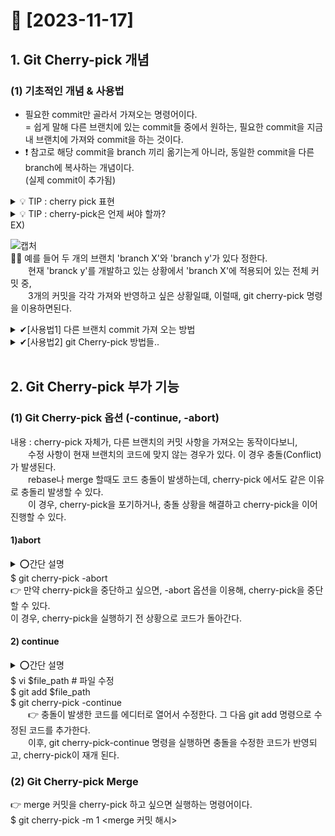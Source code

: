 # 💚 [2023-11-17]
## 1. Git Cherry-pick 개념
### (1) 기초적인 개념 & 사용법 
- 필요한 commit만 골라서 가져오는 명령어이다.
<br> = 쉽게 말해 다른 브랜치에 있는 commit들 중에서 원하는, 필요한 commit을 지금 내 브랜치에 가져와 commit을 하는 것이다.
- ❗ 참고로 해당 commit을 branch 끼리 옮기는게 아니라, 동일한 commit을 다른 branch에 복사하는 개념이다. <br>(실제 commit이 추가됨)
  <br>
 <details>
  <summary> 💡 TIP : cherry pick 표현</summary>
  <div markdown="1">
  <pre>
  cherry pick이란, 
    체리 한 바구니에서제일 좋은 체리만 고르는 것에서 유래한 표현이라고 한다.
    일반적으로는 제일 좋은 걸 선별한다는 뜻으로 쓰인다.</pre>
  </div>
  </details>
 <details>
  <summary> 💡 TIP :  cherry-pick은 언제 써야 할까?</summary>
  <div markdown="1">
  <pre>
유용하긴 하지만 cherry-pick이 항상 권장되는 것은 아니라고 한다.
같은 commit이 여러 번 쌓이는 일도 발생할 수 있기 때문에 cherry-picking이 가능한 상황에서 보통은 일반적인 merge를 사용하는 걸 선호한다고 한다.
그렇다면 cherry-pick은 어떤 상황에서 유용할까? <br>
  
  <b>✅[팀으로 협업할 때]</b>
       만일 팀이랑 사이드 프로젝트를 진행하고 있다고 하자. 
       본인은 백엔드다. 
       현재 내가 맡은 기능이 프론트까지 더해졌을 때 어떻게 돌아가는지 확인하고 싶은데 프론트엔드를 맡은 동료가 지금 한창 작업 중이라고 한다. 
       근데 아까 CSS 파일을 완성해서 commit해 뒀다고 한다. 
       그럼 cherry-pick을 통해 그 commit 하나만 찾아서 내 branch에 가져오면 된다. CSS만 입혀볼 수 있게 되는 것이다.

  <b>✅[버그 수정]</b>
       본인은 며칠 전 A 기능을 완성한 개발자다. 
       A가 끝나고 B 기능을 개발하는 중이었는데, 알고 보니 A 기능에 버그가 있다고 한다. 
       더 많은 유저들이 이 버그로 인한 현상을 겪기 전에 빠르게 버그 패치를 해서 내 branch에 commit한다. 
       방금 commit한 이 패치는 git cherry-pick을 통해 main branch에 바로 반영되었다.

  <b>✅[반영되지 않은 pr]</b>
       실수로 pull request를 merge하기 전에 닫아버렸다. 
       당황하지 않고 git cherry-pick을 통해 해당 commit을 가져옴으로써 살릴 수 있게 됐다.</pre>
  </div>
  </details> 
EX)

![캡처](https://github.com/FeedTypeSNS/noldaga/assets/110371892/de980bec-8d7d-4a41-9ed9-1e9e7e1a4c6c)
<br>👩‍💻 예를 들어 두 개의 브랜치 'branch X'와 'branch y'가 있다 정한다. 
<br>  현재 'branck y'를 개발하고 있는 상황에서 'branch X'에 적용되어 있는 전체 커밋 중, 
<br>  3개의 커밋을 각각 가져와 반영하고 싶은 상황일떄, 이럴때, git cherry-pick 명령을 이용하면된다.
<br>

<details>
    <summary>✔[사용법1] 다른 브랜치 commit 가져 오는 방법</summary>
    <div markdown="1">
    <pre>git을 사용해 코드를 관리하다 보면, 각 개발 기법에 따라 여러 bracnch를 통해 코드를 관리할 떄가 많다. 
  이때 다른 branch에 적용된 commit을 가져와 내 브렌트에 적용하고 싶은 경우가 있다.
  
    - 브랜치 전체 commit 가져오기
    👉그떄 주로 commit을 가져가고 싶은 branck에 checkout해 이동 후
    👉모든 원격 브랜치를 업데이트하여 최신 상태로 갱신한 다음 (git 사이트에 올라간 상태와 동일해짐)
    👉commit을 가져가고 싶은 branck를 pull 받는 방법을 사용한다. 
      (해당 명령어)
        $ git chekout 'commit을 받을 브랜치 명'
        $ git remote update 
        $ git pull origin '브랜치 명'</pre>
    </div>
</details>

<details>
  <summary>✔[사용법2]  git Cherry-pick 방법들.. </summary>
  <div markdown="1">
  <pre>
  1. cherry-pick 명령 뒤에 커밋 해시 값을 명시해주면 기본적으로 실행된다.
      $ git cherry-pick [commit hash]

  2. cherry-pick으로 한번에 여러개의 커밋을 반영하고 싶은 경우
    👉(이렇게 여러개를 뒤쪽에 입력해도 되고)
      $ git cherry-pick 555f8b4 8f618a0 480b6bb<br>
    👉(가져오고 싶은 커밋 범위의 첫번째와, 마지막 커밋 해시 값을 ..문자로 이어주면 
      둘 사이의 있는 모든 커밋들을 가져와 현재 브랜치에 반영하게 된다.
     -> 첫 번째 입력한 커밋은 반영 안되고, 그 다음부터 마지막 커밋까지 범위가 반영됨)
      $ git cherry-pick 555f8b4..480b6bb <br>
  ![캡처2](https://github.com/FeedTypeSNS/noldaga/assets/110371892/d6dd9f9c-c74a-4446-a53f-0d596b5751c4)
  이런 식으로, 다른 브랜치에 적용된 커밋 사항을 현재 브랜치로 가져올 수 있다.
  이때 코드에 대한 수정사항은 물론이고, 커밋 로그와 작성자 역시 그대로 가져와진다.</pre>
  </div>
</details> 
<br>

## 2. Git Cherry-pick 부가 기능
### (1) Git Cherry-pick 옵션 (-continue, -abort)
내용 : cherry-pick 자체가, 다른 브랜치의 커밋 사항을 가져오는 동작이다보니, <br>
  수정 사항이 현재 브랜치의 코드에 맞지 않는 경우가 있다. 이 경우 충돌(Conflict)가 발생된다. <br>
  rebase나 merge 할때도 코드 충돌이 발생하는데, cherry-pick 에서도 같은 이유로 충돌리 발생할 수 있다.<br>
  이 경우, cherry-pick을 포기하거나, 충돌 상황을 해결하고 cherry-pick을 이어 진행할 수 있다.
<br>
#### 1)<b>abort</b>
  <details>
  <summary>⭕간단 설명</summary>
  <div markdown="1">
  <pre>⭕ Conflict를 해결하고 cherry-pick을 진행시킨다.
    (1) Conflict을 해결하기 위해 코드를 수정한다.
    (2) git add <path> 명령어로 수정된 코드를 올린다. (커밋은 다시 할 필요 없다.)
    (3) git cherry-pick –continue 명령어를 사용하면 다시 진행이 시작 된다.
  </pre>
  </div>
  </details> 
$ git cherry-pick -abort <br>
  👉 만약 cherry-pick을 중단하고 싶으면, -abort 옵션을 이용해, cherry-pick을 중단할 수 있다.<br>
이 경우, cherry-pick을 실행하기 전 상황으로 코드가 돌아간다.
      
#### 2) <b>continue</b> 
  <details>
  <summary>⭕간단 설명</summary>
  <div markdown="1">
  <pre>⭕ cherry-pick을 중단한다.
  git cherry-pick –abort 명령어를 사용해 cherry-pick을 중단하면, cherry-pick을 하기 전 상태로 돌아 갈 수 있다.
  </pre>
  </div>
  </details>
$ vi $file_path # 파일 수정
<br> $ git add $file_path
<br> $ git cherry-pick -continue
  <br>  👉 충돌이 발생한 코드를 에디터로 열어서 수정한다. 그 다음 git add <file path> 명령으로 수정된 코드를 추가한다. <br>
  이후, git cherry-pick-continue 명령을 실행하면 충돌을 수정한 코드가 반영되고, cherry-pick이 재개 된다.

### (2) Git Cherry-pick Merge
👉 merge 커밋을 cherry-pick 하고 싶으면 실행하는 명령어이다.
<br> $ git cherry-pick -m 1 <merge 커밋 해시>



